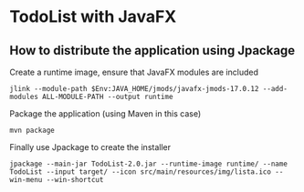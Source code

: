 # TodoList with JavaFX

## How to distribute the application using Jpackage

Create a runtime image, ensure that JavaFX modules are included

```console
jlink --module-path $Env:JAVA_HOME/jmods/javafx-jmods-17.0.12 --add-modules ALL-MODULE-PATH --output runtime
```


Package the application (using Maven in this case)

```console
mvn package
```

Finally use Jpackage to create the installer

```console
jpackage --main-jar TodoList-2.0.jar --runtime-image runtime/ --name TodoList --input target/ --icon src/main/resources/img/lista.ico --win-menu --win-shortcut
```
